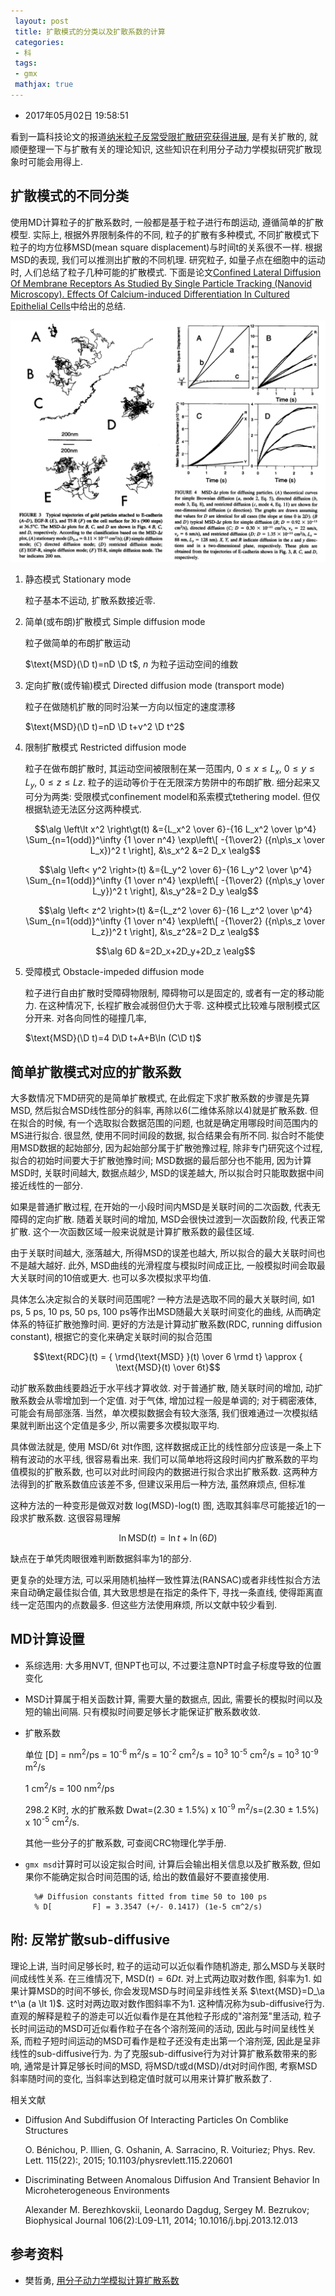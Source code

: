 ```yaml
---
 layout: post
 title: 扩散模式的分类以及扩散系数的计算
 categories:
 - 科
 tags:
 - gmx
 mathjax: true
---
```


- 2017年05月02日 19:58:51

看到一篇科技论文的报道[纳米粒子反常受限扩散研究获得进展](http://www.lnm.imech.cas.cn/kydt/201602/t20160204_325737.html), 是有关扩散的, 就顺便整理一下与扩散有关的理论知识, 这些知识在利用分子动力学模拟研究扩散现象时可能会用得上.

## 扩散模式的不同分类

使用MD计算粒子的扩散系数时, 一般都是基于粒子进行布朗运动, 遵循简单的扩散模型. 实际上, 根据外界限制条件的不同, 粒子的扩散有多种模式, 不同扩散模式下粒子的均方位移MSD(mean square displacement)与时间t的关系很不一样. 根据MSD的表现, 我们可以推测出扩散的不同机理. 研究粒子, 如量子点在细胞中的运动时, 人们总结了粒子几种可能的扩散模式. 下面是论文[Confined Lateral Diffusion Of Membrane Receptors As Studied By Single Particle Tracking (Nanovid Microscopy). Effects Of Calcium-induced Differentiation In Cultured Epithelial Cells](http://www.ncbi.nlm.nih.gov/pmc/articles/PMC1225938/)中给出的总结.

![](/pic/2016/msd.png)

1. 静态模式 Stationary mode

	粒子基本不运动, 扩散系数接近零.

2. 简单(或布朗)扩散模式 Simple diffusion mode

	粒子做简单的布朗扩散运动

	$\text{MSD}(\D t)=nD \D t$, $n$ 为粒子运动空间的维数

3. 定向扩散(或传输)模式 Directed diffusion mode (transport mode)

	粒子在做随机扩散的同时沿某一方向以恒定的速度漂移

	$\text{MSD}(\D t)=nD \D t+v^2 \D t^2$

4. 限制扩散模式 Restricted diffusion mode

	粒子在做布朗扩散时, 其运动空间被限制在某一范围内, $0 \le x \le L_x$, $0 \le y \le L_y$, $0 \le z \le Lz$. 粒子的运动等价于在无限深方势阱中的布朗扩散. 细分起来又可分为两类: 受限模式confinement model和系索模式tethering model. 但仅根据轨迹无法区分这两种模式.

	$$\alg
	\left\lt x^2 \right\gt(t) &={L_x^2 \over 6}-{16 L_x^2 \over \p^4} \Sum_{n=1(odd)}^\infty {1 \over n^4} \exp\left\[ -{1\over2} ({n\p\s_x \over L_x})^2 t \right], &\s_x^2 &=2 D_x
	\ealg$$

	$$\alg
	\left< y^2 \right>(t) &={L_y^2 \over 6}-{16 L_y^2 \over \p^4} \Sum_{n=1(odd)}^\infty {1 \over n^4} \exp\left\[ -{1\over2} ({n\p\s_y \over L_y})^2 t \right], &\s_y^2&=2 D_y
	\ealg$$

	$$\alg
	\left< z^2 \right>(t) &={L_z^2 \over 6}-{16 L_z^2 \over \p^4} \Sum_{n=1(odd)}^\infty {1 \over n^4} \exp\left\[ -{1\over2} ({n\p\s_z \over L_z})^2 t \right], &\s_z^2&=2 D_z
	\ealg$$

	$$\alg
	6D &=2D_x+2D_y+2D_z
	\ealg$$

5. 受障模式 Obstacle-impeded diffusion mode

	粒子进行自由扩散时受障碍物限制, 障碍物可以是固定的, 或者有一定的移动能力. 在这种情况下, 长程扩散会减弱但仍大于零. 这种模式比较难与限制模式区分开来. 对各向同性的碰撞几率,

	$\text{MSD}(\D t)=4 D\D t+A+B\ln (C\D t)$

## 简单扩散模式对应的扩散系数

大多数情况下MD研究的是简单扩散模式, 在此假定下求扩散系数的步骤是先算MSD, 然后拟合MSD线性部分的斜率, 再除以6(二维体系除以4)就是扩散系数. 但在拟合的时候, 有一个选取拟合数据范围的问题, 也就是确定用哪段时间范围内的MS进行拟合. 很显然, 使用不同时间段的数据, 拟合结果会有所不同. 拟合时不能使用MSD数据的起始部分, 因为起始部分属于扩散弛豫过程, 除非专门研究这个过程, 拟合的初始时间要大于扩散弛豫时间; MSD数据的最后部分也不能用, 因为计算MSD时, 关联时间越大, 数据点越少, MSD的误差越大, 所以拟合时只能取数据中间接近线性的一部分.

如果是普通扩散过程, 在开始的一小段时间内MSD是关联时间的二次函数, 代表无障碍的定向扩散. 随着关联时间的增加, MSD会很快过渡到一次函数阶段, 代表正常扩散. 这个一次函数区域一般来说就是计算扩散系数的最佳区域.

由于关联时间越大, 涨落越大, 所得MSD的误差也越大, 所以拟合的最大关联时间也不是越大越好. 此外, MSD曲线的光滑程度与模拟时间成正比, 一般模拟时间会取最大关联时间的10倍或更大. 也可以多次模拟求平均值.

具体怎么决定拟合的关联时间范围呢? 一种方法是选取不同的最大关联时间, 如1 ps, 5 ps, 10 ps, 50 ps, 100 ps等作出MSD随最大关联时间变化的曲线, 从而确定体系的特征扩散弛豫时间. 更好的方法是计算动扩散系数(RDC, running diffusion constant), 根据它的变化来确定关联时间的拟合范围

$$\text{RDC}(t) = { \rmd{\text{MSD} }(t) \over 6 \rmd t} \approx { \text{MSD}(t) \over 6t}$$

动扩散系数曲线要趋近于水平线才算收敛. 对于普通扩散, 随关联时间的增加, 动扩散系数会从零增加到一个定值. 对于气体, 增加过程一般是单调的; 对于稠密液体, 可能会有局部涨落. 当然，单次模拟数据会有较大涨落, 我们很难通过一次模拟结果就判断出这个定值是多少, 所以需要多次模拟取平均.

具体做法就是, 使用 MSD/6t 对t作图, 这样数据成正比的线性部分应该是一条上下稍有波动的水平线, 很容易看出来. 我们可以简单地将这段时间内扩散系数的平均值模拟的扩散系数, 也可以对此时间段内的数据进行拟合求出扩散系数. 这两种方法得到的扩散系数值应该差不多, 但建议采用后一种方法, 虽然麻烦点, 但标准

这种方法的一种变形是做双对数 log(MSD)-log(t) 图, 选取其斜率尽可能接近1的一段求扩散系数. 这很容易理解

$$\ln \text{MSD}(t) = \ln t+\ln(6D)$$

缺点在于单凭肉眼很难判断数据斜率为1的部分.

更复杂的处理方法, 可以采用随机抽样一致性算法(RANSAC)或者非线性拟合方法来自动确定最佳拟合值, 其大致思想是在指定的条件下, 寻找一条直线, 使得距离直线一定范围内的点数最多. 但这些方法使用麻烦, 所以文献中较少看到.

## MD计算设置

- 系综选用: 大多用NVT, 但NPT也可以, 不过要注意NPT时盒子标度导致的位置变化

- MSD计算属于相关函数计算, 需要大量的数据点, 因此, 需要长的模拟时间以及短的输出间隔. 只有模拟时间要足够长才能保证扩散系数收敛.

- 扩散系数

	单位 [D] = nm<sup>2</sup>/ps = 10<sup>-6</sup> m<sup>2</sup>/s = 10<sup>-2</sup> cm<sup>2</sup>/s = 10<sup>3</sup> 10<sup>-5</sup> cm<sup>2</sup>/s = 10<sup>3</sup> 10<sup>-9</sup> m<sup>2</sup>/s

	1 cm<sup>2</sup>/s = 100 nm<sup>2</sup>/ps

	298.2 K时, 水的扩散系数 Dwat=(2.30 &pm; 1.5%) x 10<sup>-9</sup> m<sup>2</sup>/s=(2.30 &pm; 1.5%) x 10<sup>-5</sup> cm<sup>2</sup>/s.

	其他一些分子的扩散系数, 可查阅CRC物理化学手册.

- `gmx msd`计算时可以设定拟合时间, 计算后会输出相关信息以及扩散系数, 但如果你不能确定拟合时间范围的话, 给出的数值最好不要直接使用.

		%# Diffusion constants fitted from time 50 to 100 ps
		% D[         F] = 3.3547 (+/- 0.1417) (1e-5 cm^2/s)

## 附: 反常扩散sub-diffusive

理论上讲, 当时间足够长时, 粒子的运动可以近似看作随机游走, 那么MSD与关联时间成线性关系. 在三维情况下, $\text{MSD}(t) = 6Dt$. 对上式两边取对数作图, 斜率为1. 如果计算MSD的时间不够长, 你会发现MSD与时间呈非线性关系 $\text{MSD}=D_\a t^\a (a \lt 1)$. 这时对两边取对数作图斜率不为1. 这种情况称为sub-diffusive行为. 直观的解释是粒子的游走可以近似看作是在其他粒子形成的"溶剂笼"里活动, 粒子长时间运动的MSD可近似看作粒子在各个溶剂笼间的活动, 因此与时间呈线性关系, 而粒子短时间运动的MSD可看作是粒子还没有走出第一个溶剂笼, 因此是呈非线性的sub-diffusive行为. 为了克服sub-diffusive行为对计算扩散系数带来的影响, 通常是计算足够长时间的MSD, 将MSD/t或d(MSD)/dt对时间作图, 考察MSD斜率随时间的变化, 当斜率达到稳定值时就可以用来计算扩散系数了.

相关文献

- Diffusion And Subdiffusion Of Interacting Particles On Comblike Structures

	O. Bénichou, P. Illien, G. Oshanin, A. Sarracino, R. Voituriez; Phys. Rev. Lett. 115(22):, 2015; 10.1103/physrevlett.115.220601

- Discriminating Between Anomalous Diffusion And Transient Behavior In Microheterogeneous Environments

	Alexander M. Berezhkovskii, Leonardo Dagdug, Sergey M. Bezrukov; Biophysical Journal 106(2):L09-L11, 2014; 10.1016/j.bpj.2013.12.013

## 参考资料

- 樊哲勇, [用分子动力学模拟计算扩散系数](http://blog.sciencenet.cn/home.php?mod=space&uid=3102863&do=blog&id=991891)
